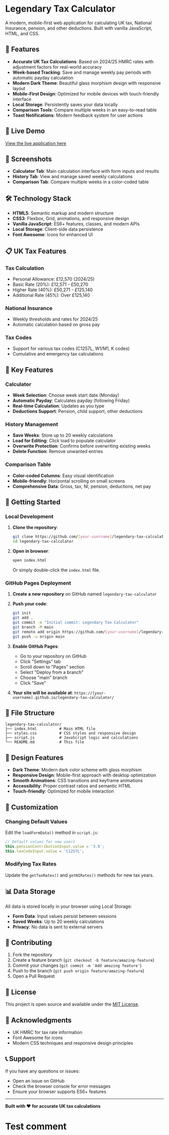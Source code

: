 # Legendary Tax Calculator

A modern, mobile-first web application for calculating UK tax, National Insurance, pension, and other deductions. Built with vanilla JavaScript, HTML, and CSS.

## 🌟 Features

- **Accurate UK Tax Calculations**: Based on 2024/25 HMRC rates with adjustment factors for real-world accuracy
- **Week-based Tracking**: Save and manage weekly pay periods with automatic payday calculation
- **Modern Dark Theme**: Beautiful glass morphism design with responsive layout
- **Mobile-First Design**: Optimized for mobile devices with touch-friendly interface
- **Local Storage**: Persistently saves your data locally
- **Comparison Tools**: Compare multiple weeks in an easy-to-read table
- **Toast Notifications**: Modern feedback system for user actions

## 🚀 Live Demo

[View the live application here](https://[your-username].github.io/legendary-tax-calculator/)

## 📱 Screenshots

- **Calculator Tab**: Main calculation interface with form inputs and results
- **History Tab**: View and manage saved weekly calculations
- **Comparison Tab**: Compare multiple weeks in a color-coded table

## 🛠️ Technology Stack

- **HTML5**: Semantic markup and modern structure
- **CSS3**: Flexbox, Grid, animations, and responsive design
- **Vanilla JavaScript**: ES6+ features, classes, and modern APIs
- **Local Storage**: Client-side data persistence
- **Font Awesome**: Icons for enhanced UI

## 📋 UK Tax Features

### Tax Calculation
- Personal Allowance: £12,570 (2024/25)
- Basic Rate (20%): £12,571 - £50,270
- Higher Rate (40%): £50,271 - £125,140
- Additional Rate (45%): Over £125,140

### National Insurance
- Weekly thresholds and rates for 2024/25
- Automatic calculation based on gross pay

### Tax Codes
- Support for various tax codes (C1257L, W1/M1, K codes)
- Cumulative and emergency tax calculations

## 🎯 Key Features

### Calculator
- **Week Selection**: Choose week start date (Monday)
- **Automatic Payday**: Calculates payday (following Friday)
- **Real-time Calculation**: Updates as you type
- **Deductions Support**: Pension, child support, other deductions

### History Management
- **Save Weeks**: Store up to 20 weekly calculations
- **Load for Editing**: Click load to populate calculator
- **Overwrite Protection**: Confirms before overwriting existing weeks
- **Delete Function**: Remove unwanted entries

### Comparison Table
- **Color-coded Columns**: Easy visual identification
- **Mobile-friendly**: Horizontal scrolling on small screens
- **Comprehensive Data**: Gross, tax, NI, pension, deductions, net pay

## 🚀 Getting Started

### Local Development

1. **Clone the repository**:
   ```bash
   git clone https://github.com/[your-username]/legendary-tax-calculator.git
   cd legendary-tax-calculator
   ```

2. **Open in browser**:
   ```bash
   open index.html
   ```
   Or simply double-click the `index.html` file.

### GitHub Pages Deployment

1. **Create a new repository** on GitHub named `legendary-tax-calculator`

2. **Push your code**:
   ```bash
   git init
   git add .
   git commit -m "Initial commit: Legendary Tax Calculator"
   git branch -M main
   git remote add origin https://github.com/[your-username]/legendary-tax-calculator.git
   git push -u origin main
   ```

3. **Enable GitHub Pages**:
   - Go to your repository on GitHub
   - Click "Settings" tab
   - Scroll down to "Pages" section
   - Select "Deploy from a branch"
   - Choose "main" branch
   - Click "Save"

4. **Your site will be available at**:
   `https://[your-username].github.io/legendary-tax-calculator/`

## 📁 File Structure

```
legendary-tax-calculator/
├── index.html          # Main HTML file
├── styles.css          # CSS styles and responsive design
├── script.js           # JavaScript logic and calculations
└── README.md           # This file
```

## 🎨 Design Features

- **Dark Theme**: Modern dark color scheme with glass morphism
- **Responsive Design**: Mobile-first approach with desktop optimization
- **Smooth Animations**: CSS transitions and keyframe animations
- **Accessibility**: Proper contrast ratios and semantic HTML
- **Touch-friendly**: Optimized for mobile interaction

## 🔧 Customization

### Changing Default Values
Edit the `loadFormData()` method in `script.js`:
```javascript
// Default values for new users
this.pensionContributionInput.value = '3.9';
this.taxCodeInput.value = 'C1257L';
```

### Modifying Tax Rates
Update the `getTaxRates()` and `getNIRates()` methods for new tax years.

## 📊 Data Storage

All data is stored locally in your browser using Local Storage:
- **Form Data**: Input values persist between sessions
- **Saved Weeks**: Up to 20 weekly calculations
- **Privacy**: No data is sent to external servers

## 🤝 Contributing

1. Fork the repository
2. Create a feature branch (`git checkout -b feature/amazing-feature`)
3. Commit your changes (`git commit -m 'Add amazing feature'`)
4. Push to the branch (`git push origin feature/amazing-feature`)
5. Open a Pull Request

## 📄 License

This project is open source and available under the [MIT License](LICENSE).

## 🙏 Acknowledgments

- UK HMRC for tax rate information
- Font Awesome for icons
- Modern CSS techniques and responsive design principles

## 📞 Support

If you have any questions or issues:
- Open an issue on GitHub
- Check the browser console for error messages
- Ensure your browser supports ES6+ features

---

**Built with ❤️ for accurate UK tax calculations**
# Test comment
